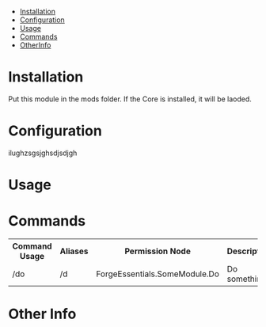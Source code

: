 * [Installation](#install)
* [Configuration](#config)
* [Usage](#use)
* [Commands](#command)
* [OtherInfo](#other)

# Installation <a name="install"></a>
Put this module in the mods folder. If the Core is installed, it will be laoded.

# Configuration <a name="config"></a>
ilughzsgsjghsdjsdjgh

# Usage <a name="use"></a>


# Commands <a name="command"></a>
<table>
	<tr>
		<th>Command Usage</th>
		<th>Aliases</th>
		<th>Permission Node</th>
		<th>Description</th>
	</tr>
	<tr>
		<td>/do</td>
		<td>/d</td>
		<td>ForgeEssentials.SomeModule.Do</td>
		<td>Do something</td>
	</tr>
	<tr>
</table>


# Other Info <a name="other"></a>
